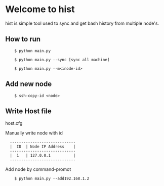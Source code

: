 # Welcome to hist

hist is simple tool used to sync and get bash history from multiple node's.


How to run
-----------

```
    $ python main.py
```
```
    $ python main.py --sync [sync all machine]
```
```
    $ python main.py --m<inode-id>
```


Add new node
-------------

```
    $ ssh-copy-id <node> 
```

Write Host file
---------------

host.cfg

Manually write node with id 

```
  -----------------------------
  |  ID  | Node IP Address    |
  -----------------------------
  |  1   | 127.0.0.1          |
  -----------------------------
```

Add node by command-promot
```
    $ python main.py --add192.168.1.2
```
